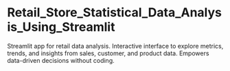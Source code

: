 # Retail_Store_Statistical_Data_Analysis_Using_Streamlit
Streamlit app for retail data analysis. Interactive interface to explore metrics, trends, and insights from sales, customer, and product data. Empowers data-driven decisions without coding.
